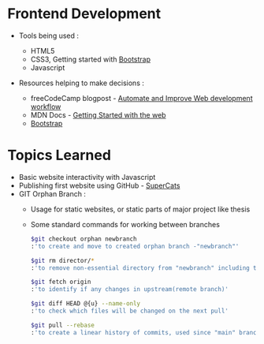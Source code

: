# Frontend Development
- Tools being used :
    - HTML5
    - CSS3, Getting started with [Bootstrap](/test_html/index.html) 
    - Javascript

- Resources helping to make decisions :
    - freeCodeCamp blogpost - [Automate and Improve Web development workflow](https://www.freecodecamp.org/news/how-to-improve-your-web-development-workflow/)
    - MDN Docs - [Getting Started with the web](https://developer.mozilla.org/en-US/docs/Learn/Getting_started_with_the_web/Installing_basic_software)
    - [Bootstrap](https://getbootstrap.com/docs/5.3/getting-started/introduction/) 

# Topics Learned
- Basic website interactivity with Javascript
- Publishing first website using GitHub - [SuperCats](https://github.com/prak112/DevSchool-HTML/tree/supercats)
- GIT Orphan Branch :
	- Usage for static websites, or static parts of major project like thesis
	- Some standard commands for working between branches
	
        ```bash
        $git checkout orphan newbranch  
        :'to create and move to created orphan branch -"newbranch"'
        ```
        
        ```bash
        $git rm director/*  
        :'to remove non-essential directory from "newbranch" including the files'
        ```

        ```bash
        $git fetch origin  
        :'to identify if any changes in upstream(remote branch)'
        ```
        
        ```bash
        $git diff HEAD @{u} --name-only 	
        :'to check which files will be changed on the next pull'
        ```

        ```bash
        $git pull --rebase 	
        :'to create a linear history of commits, used since "main" branch is key in current repo. Also aware that it is NOT recommended for	beginners'
        ```